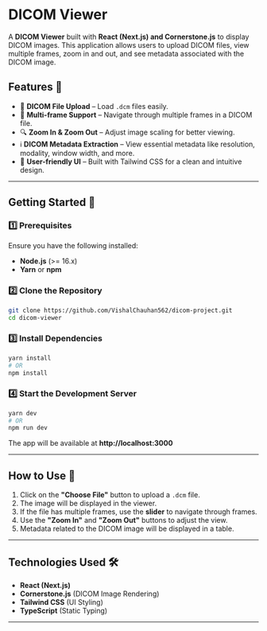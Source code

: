 # DICOM Viewer

A **DICOM Viewer** built with **React (Next.js) and Cornerstone.js** to display DICOM images. This application allows users to upload DICOM files, view multiple frames, zoom in and out, and see metadata associated with the DICOM image.

## Features 🚀

- 📂 **DICOM File Upload** – Load `.dcm` files easily.
- 📸 **Multi-frame Support** – Navigate through multiple frames in a DICOM file.
- 🔍 **Zoom In & Zoom Out** – Adjust image scaling for better viewing.
- ℹ️ **DICOM Metadata Extraction** – View essential metadata like resolution, modality, window width, and more.
- 🎯 **User-friendly UI** – Built with Tailwind CSS for a clean and intuitive design.

---

## Getting Started 🚀

### 1️⃣ Prerequisites
Ensure you have the following installed:
- **Node.js** (>= 16.x)
- **Yarn** or **npm**

### 2️⃣ Clone the Repository
```sh
git clone https://github.com/VishalChauhan562/dicom-project.git
cd dicom-viewer
```

### 3️⃣ Install Dependencies
```sh
yarn install
# OR
npm install
```

### 4️⃣ Start the Development Server
```sh
yarn dev
# OR
npm run dev
```
The app will be available at **http://localhost:3000**

---

## How to Use 📖

1. Click on the **"Choose File"** button to upload a `.dcm` file.
2. The image will be displayed in the viewer.
3. If the file has multiple frames, use the **slider** to navigate through frames.
4. Use the **"Zoom In"** and **"Zoom Out"** buttons to adjust the view.
5. Metadata related to the DICOM image will be displayed in a table.

---

## Technologies Used 🛠️
- **React (Next.js)**
- **Cornerstone.js** (DICOM Image Rendering)
- **Tailwind CSS** (UI Styling)
- **TypeScript** (Static Typing)

---
